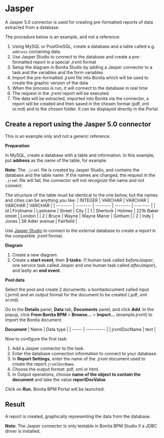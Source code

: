 # Jasper

A Jasper 5.0 connector is used for creating pre-formatted reports of data extracted from a database.

The procedure below is an example, and not a reference:

1. Using MySQL or PostGreSQL, create a database and a table called e.g. `address` containing data 
2. Use Jasper Studio to connect to the database and create a pre-formatted report in a special .jrxml format
3. Setup the diagram in Bonita Studio by adding a Jasper connector to a task and the variables and the form variables
4. Import the pre-formatted .jrxml file into Bonita which will be used to create the graphic version of the data
5. When the process is run, it will connect to the database in real time
6. The request in the .jrxml report will be executed
7. The data will be extracted, imported into Bonita via the connector, a report will be created and then saved in the chosen format (pdf, xml or.md) and to the chosen folder. It can be displayed directly in the Portal.

## Create a report using the Jasper 5.0 connector

This is an example only and not a generic reference.

**Preparation**

In MySQL, create a database with a table and information. In this example, put **address** as the name of the table, for example.

**Note:** The `.jrxml` file is created by Jasper Studio, and contains the database and the table name. If the names are changed, the request in the `.jrxml` file will fail, the connector will not recognize the name and not connect.

The structure of the table must be identical to the one below, but the names and cities can be anything you like:
| INTEGER  | VARCHAR  | VARCHAR  | VARCHAR  | VARCHAR  |
| -------- | -------- | -------- | -------- | -------- |
| id  | Firstname  | Lastname  | Street  | City  |
| 1  | Sherlock | Holmes  | 221b Baker street  | London  |
| 2  | Bruce  | Wayne  | Wayne Manor  | Gotham  |
| 2  | Indy  | Jones  | 38 Adler avenue  | Fairfield  |

Use [Jasper Studio](http://community.jaspersoft.com/project/jaspersoft-studio) to connect to the external database to create a report in the compatible .jrxml format.

**Diagram**

1. Create a new diagram.
2. Create a **start event**, then **3 tasks**: 
(1 human task called _beforeJasper_, one service task called _Jasper_ and one human task called _afterJasper_), and lastly an **end event**.

**Pool data**

Select the pool and create 2 documents: a bonitadocument called input (.jxrml) and an output format for the document to be created (.pdf,.xml or.md).

Go to the **Details** panel, **Data** tab, **Documents** panel, and click **_Add_**. 
In the popup, click **From Bonita BPM** \> **Browse...** \> **Import...** (example.jrxml) to import the Bonita document.

**Document**
| Name  | Data type  | 
| ----- | ---------- |
| jrxmlDocName  | text  |

Now to configure the first task:

1. Add a Jasper connector to the task.
2. Enter the database connection information to connect to your database.
3. In **Report Settings**, enter the name of the .jrxml document used to create the report.`jrxmlDocName`.
4. Choose the output format: pdf, xml or html.
5. In Output operations, choose **name of the object to contain the document** and take the value **reportDocValue**.

Click on _**Run.**_ Bonita BPM Portal will be launched.

## Result

A report is created, graphically representing the data from the database. 

**Note:** The Jasper connector is only testable in Bonita BPM Studio if a JDBC driver is installed.
